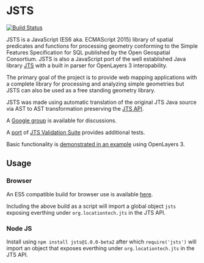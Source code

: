 # JSTS

[![Build Status](https://travis-ci.org/bjornharrtell/jsts.svg)](https://travis-ci.org/bjornharrtell/jsts)

JSTS is a JavaScript (ES6 aka. ECMAScript 2015) library of spatial predicates and functions for processing geometry conforming to the Simple Features Specification for SQL published by the Open Geospatial Consortium. JSTS is also a JavaScript port of the well established Java library [JTS](https://github.com/locationtech/jts) with a built in parser for OpenLayers 3 interopability.

The primary goal of the project is to provide web mapping applications with a complete library for processing and analyzing simple geometries but JSTS can also be used as a free standing geometry library.

JSTS was made using automatic translation of the original JTS Java source via AST to AST transformation preserving the [JTS API](http://bjornharrtell.github.io/jsts/1.0.0-beta2/apidocs/).

A [Google group](http://groups.google.com/group/jsts-devs) is available for discussions.

A [port](http://bjornharrtell.github.com/jsts/1.0.0-beta2/validationsuite/index.html) of [JTS Validation Suite](http://www.vividsolutions.com/jts/tests/index.html) provides additional tests.

Basic functionality is [demonstrated in an example](http://bjornharrtell.github.io/jsts/1.0.0-beta2/examples/demo.html) using OpenLayers 3.

## Usage

### Browser

An ES5 compatible build for browser use is available [here](https://cdn.rawgit.com/bjornharrtell/jsts/gh-pages/1.0.0-beta2/jsts.min.js).

Including the above build as a script will import a global object `jsts` exposing everthing under `org.locationtech.jts` in the JTS API.

### Node JS

Install using `npm install jsts@1.0.0-beta2` after which `require('jsts')` will import an object that exposes everthing under `org.locationtech.jts` in the JTS API.

